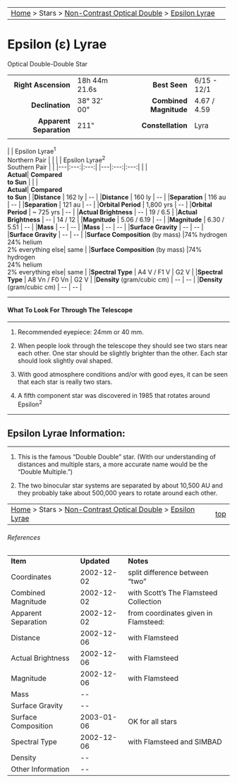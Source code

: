 <script src="/js/whatsup.js"></script>
<script type="text/javascript">
	var objectName ="Epsilon Lyrae"
	var objectDesc ="Optical Double-Double Star<br/>in the Constellation<br/>Lyra"
	var objectImage=""
</script>

|    |    |
|:---|---:|
|[Home](/notes/#object-notes) > Stars > [Non-Contrast Optical Double](../!non-contrast-optical-double-star-info) > [Epsilon Lyrae](../epsilon-lyrae)|  <div id=whatsup></div> |

# Epsilon (&epsilon;) Lyrae
Optical Double-Double Star

|   |   |   |   |
|--:|:--|--:|:--|
|**Right Ascension**|18h 44m 21.6s|**Best Seen**| 6/15 - 12/1 |
|**Declination**|38&deg; 32' 00"|**Combined Magnitude**| 4.67 / 4.59 |
|**Apparent Separation** | 211" |**Constellation**| Lyra |
|   |   |   |   |
	

|   | Epsilon Lyrae<sup>1</sup><br/>Northern Pair  |   |   |   | Epsilon Lyrae<sup>2</sup><br/>Southern Pair  |   |
|---|:---:|:---:|                                    |---|:---:|:---:|
|   | <br/>**Actual**| **Compared<br/>to Sun** |     |   | <br/>**Actual**| **Compared<br/>to Sun** |
|**Distance** | 162 ly | -- |                        |**Distance** | 160 ly | -- |
|**Separation** | 116 au | -- |                      |**Separation** | 121 au | -- |
|**Orbital Period** | 1,800 yrs | -- |               |**Orbital Period** | ~ 725 yrs | -- |
|**Actual Brightness** | -- | 19 / 6.5 |             |**Actual Brightness** | -- | 14 / 12 |
|**Magnitude** | 5.06 / 6.19 | -- |                  |**Magnitude** | 6.30 / 5.51 | -- |
|**Mass**	             | -- | -- |                 |**Mass**	             | -- | -- |
|**Surface Gravity**	 | -- | -- |                 |**Surface Gravity**	 | -- | -- |
|**Surface Composition** (by mass) |74% hydrogen<br/>24% helium<br/>2% everything else| same |           |**Surface Composition** (by mass) |74% hydrogen<br/>24% helium<br/>2% everything else| same |
|**Spectral Type**       | A4 V / F1 V | G2 V |      |**Spectral Type**       | A8 Vn / F0 Vn | G2 V | 
|**Density** (gram/cubic cm) | -- | -- |             |**Density** (gram/cubic cm) | -- | -- | 

---
#### What To Look For Through The Telescope
---

1.  Recommended eyepiece: 24mm or 40 mm.

1.  When people look through the telescope they should see two stars near each other.  One star should be slightly brighter than the other.  Each star should look slightly oval shaped.

1.  With good atmosphere conditions and/or with good eyes, it can be seen that each star is really two stars.

1.  A fifth component star was discovered in 1985 that rotates around Epsilon<sup>2</sup>

---
## Epsilon Lyrae Information:
---

1.  This is the famous “Double Double” star.  (With our understanding of distances and multiple stars, a more accurate name would be the “Double Multiple.”)

1.  The two binocular star systems are separated by about 10,500 AU and they probably take about 500,000 years to rotate around each other.

  
|    |    |
|:---|---:|
|[Home](/notes/#object-notes) > Stars > [Non-Contrast Optical Double](../!non-contrast-optical-double-star-info) > [Epsilon Lyrae](../epsilon-lyrae)| [top](#epsilon-lyrae)|

###### References

|   |   |   |
|---|---|---|
|**Item**|**Updated**|**Notes**| 
|Coordinates|2002-12-02|split difference between “two”|
|Combined Magnitude|2002-12-02|with Scott’s The Flamsteed Collection|
|Apparent Separation|2002-12-02|from coordinates given in Flamsteed:<br/>|e<sup>1</sup>: 18 44 20.2   39 40 15<br/>e<sup>2</sup>: 18 44 23.0   39 36 46|
|Distance|2002-12-06|with Flamsteed|
|Actual Brightness|2002-12-06|with Flamsteed|
|Magnitude|2002-12-06|with Flamsteed|
|Mass| -- |   |
|Surface Gravity| -- |   |
|Surface Composition|2003-01-06|OK for all stars|
|Spectral Type|2002-12-06|with Flamsteed and SIMBAD|
|Density| -- |   |
|Other Information| -- |   |

